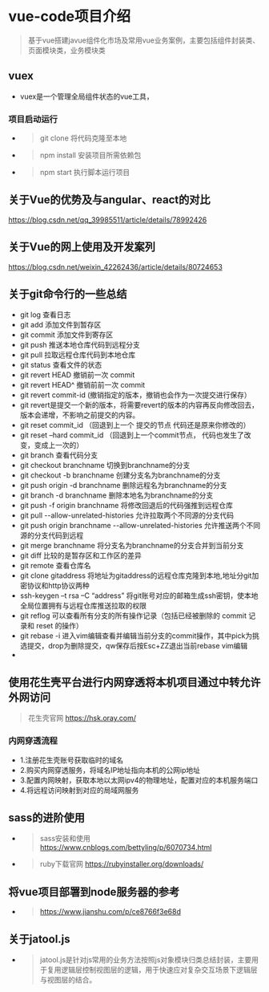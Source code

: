 # vue-code项目介绍

> 基于vue搭建javue组件化市场及常用vue业务案例，主要包括组件封装类、页面模块类，业务模块类

## vuex
- vuex是一个管理全局组件状态的vue工具，
### 项目启动运行
- > git clone 将代码克隆至本地
- > npm install 安装项目所需依赖包
- > npm start 执行脚本运行项目
## 关于Vue的优势及与angular、react的对比
https://blog.csdn.net/qq_39985511/article/details/78992426

## 关于Vue的网上使用及开发案列
https://blog.csdn.net/weixin_42262436/article/details/80724653

## 关于git命令行的一些总结
- git log 查看日志
- git add 添加文件到暂存区
- git commit 添加文件到寄存区
- git push 推送本地仓库代码到远程分支
- git pull 拉取远程仓库代码到本地仓库
- git status 查看文件的状态
- git revert HEAD 撤销前一次 commit 
- git revert HEAD^ 撤销前前一次 commit
- git revert commit-id (撤销指定的版本，撤销也会作为一次提交进行保存） 
- git revert是提交一个新的版本，将需要revert的版本的内容再反向修改回去，版本会递增，不影响之前提交的内容。
- git reset commit_id （回退到上一个 提交的节点 代码还是原来你修改的） 
- git reset –hard commit_id （回退到上一个commit节点， 代码也发生了改变，变成上一次的）
- git branch 查看代码分支
- git checkout branchname 切换到branchname的分支
- git checkout  -b branchname 创建分支名为branchname的分支
- git push origin -d branchname 删除远程名为branchname的分支
- git branch -d branchname 删除本地名为branchname的分支
- git push -f origin branchname 将修改回退后的代码强推到远程仓库
- git pull --allow-unrelated-histories 允许拉取两个不同源的分支代码
- git push origin branchname --allow-unrelated-histories 允许推送两个不同源的分支代码到远程
- git merge branchname 将分支名为branchname的分支合并到当前分支
- git diff 比较的是暂存区和工作区的差异
- git remote 查看仓库名
- git clone gitaddress 将地址为gitaddress的远程仓库克隆到本地,地址分git加密协议和http协议两种
- ssh-keygen –t rsa –C “address” 将git账号对应的邮箱生成ssh密钥，使本地全局位置拥有与远程仓库推送拉取的权限
- git reflog 可以查看所有分支的所有操作记录（包括已经被删除的 commit 记录和 reset 的操作）
- git rebase -i 进入vim编辑查看并编辑当前分支的commit操作，其中pick为挑选提交，drop为删除提交，qw保存后按Esc+ZZ退出当前rebase vim编辑
- 

## 使用花生壳平台进行内网穿透将本机项目通过中转允许外网访问
> 花生壳官网 https://hsk.oray.com/
### 内网穿透流程
- 1.注册花生壳账号获取临时的域名
- 2.购买内网穿透服务，将域名IP地址指向本机的公网ip地址
- 3.配置内网映射，获取本地以太网ipv4的物理地址，配置对应的本机服务端口
- 4.将远程访问映射到对应的局域网服务

## sass的进阶使用
- > sass安装和使用 https://www.cnblogs.com/bettyling/p/6070734.html
- > ruby下载官网 https://rubyinstaller.org/downloads/

## 将vue项目部署到node服务器的参考
- > https://www.jianshu.com/p/ce8766f3e68d

## 关于jatool.js
- > jatool.js是针对js常用的业务方法按照js对象模块归类总结封装，主要用于复用逻辑层控制视图层的逻辑，用于快速应对复杂交互场景下逻辑层与视图层的结合。
